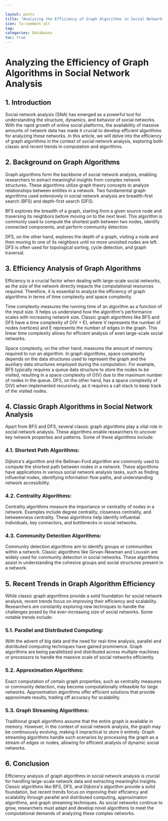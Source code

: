 ```yaml
---

layout: posts
title: "Analyzing the Efficiency of Graph Algorithms in Social Network Analysis"
icon: fa-comment-alt
tag:      
categories: Databases
toc: true
---
```




# Analyzing the Efficiency of Graph Algorithms in Social Network Analysis

## 1. Introduction
Social network analysis (SNA) has emerged as a powerful tool for understanding the structure, dynamics, and behavior of social networks. With the rapid growth of online social platforms, the availability of massive amounts of network data has made it crucial to develop efficient algorithms for analyzing these networks. In this article, we will delve into the efficiency of graph algorithms in the context of social network analysis, exploring both classic and recent trends in computation and algorithms.

## 2. Background on Graph Algorithms
Graph algorithms form the backbone of social network analysis, enabling researchers to extract meaningful insights from complex network structures. These algorithms utilize graph theory concepts to analyze relationships between entities in a network. Two fundamental graph algorithms used extensively in social network analysis are breadth-first search (BFS) and depth-first search (DFS).

BFS explores the breadth of a graph, starting from a given source node and traversing its neighbors before moving on to the next level. This algorithm is commonly used to compute the shortest path between two nodes, identify connected components, and perform community detection.

DFS, on the other hand, explores the depth of a graph, visiting a node and then moving to one of its neighbors until no more unvisited nodes are left. DFS is often used for topological sorting, cycle detection, and graph traversal.

## 3. Efficiency Analysis of Graph Algorithms
Efficiency is a crucial factor when dealing with large-scale social networks, as the size of the network directly impacts the computational resources required. Therefore, it is essential to analyze the efficiency of graph algorithms in terms of time complexity and space complexity.

Time complexity measures the running time of an algorithm as a function of the input size. It helps us understand how the algorithm's performance scales with increasing network size. Classic graph algorithms like BFS and DFS have a time complexity of O(V + E), where V represents the number of nodes (vertices) and E represents the number of edges in the graph. This linear time complexity allows for efficient analysis of even large-scale social networks.

Space complexity, on the other hand, measures the amount of memory required to run an algorithm. In graph algorithms, space complexity depends on the data structures used to represent the graph and the auxiliary data structures employed during the computation. For example, BFS typically requires a queue data structure to store the nodes to be visited, resulting in a space complexity of O(V) due to the maximum number of nodes in the queue. DFS, on the other hand, has a space complexity of O(V) when implemented recursively, as it requires a call stack to keep track of the visited nodes.

## 4. Classic Graph Algorithms in Social Network Analysis
Apart from BFS and DFS, several classic graph algorithms play a vital role in social network analysis. These algorithms enable researchers to uncover key network properties and patterns. Some of these algorithms include:

### 4.1. Shortest Path Algorithms:
Dijkstra's algorithm and the Bellman-Ford algorithm are commonly used to compute the shortest path between nodes in a network. These algorithms have applications in various social network analysis tasks, such as finding influential nodes, identifying information flow paths, and understanding network accessibility.

### 4.2. Centrality Algorithms:
Centrality algorithms measure the importance or centrality of nodes in a network. Examples include degree centrality, closeness centrality, and betweenness centrality. These algorithms help identify influential individuals, key connectors, and bottlenecks in social networks.

### 4.3. Community Detection Algorithms:
Community detection algorithms aim to identify groups or communities within a network. Classic algorithms like Girvan-Newman and Louvain are widely used for community detection in social networks. These algorithms assist in understanding the cohesive groups and social structures present in a network.

## 5. Recent Trends in Graph Algorithm Efficiency
While classic graph algorithms provide a solid foundation for social network analysis, recent trends focus on improving their efficiency and scalability. Researchers are constantly exploring new techniques to handle the challenges posed by the ever-increasing size of social networks. Some notable trends include:

### 5.1. Parallel and Distributed Computing:
With the advent of big data and the need for real-time analysis, parallel and distributed computing techniques have gained prominence. Graph algorithms are being parallelized and distributed across multiple machines or processors to handle the massive scale of social networks efficiently.

### 5.2. Approximation Algorithms:
Exact computation of certain graph properties, such as centrality measures or community detection, may become computationally infeasible for large networks. Approximation algorithms offer efficient solutions that provide approximate results, trading off accuracy for scalability.

### 5.3. Graph Streaming Algorithms:
Traditional graph algorithms assume that the entire graph is available in memory. However, in the context of social network analysis, the graph may be continuously evolving, making it impractical to store it entirely. Graph streaming algorithms handle such scenarios by processing the graph as a stream of edges or nodes, allowing for efficient analysis of dynamic social networks.

## 6. Conclusion
Efficiency analysis of graph algorithms in social network analysis is crucial for handling large-scale network data and extracting meaningful insights. Classic algorithms like BFS, DFS, and Dijkstra's algorithm provide a solid foundation, but recent trends focus on improving their efficiency and scalability through parallel and distributed computing, approximation algorithms, and graph streaming techniques. As social networks continue to grow, researchers must adapt and develop novel algorithms to meet the computational demands of analyzing these complex networks.